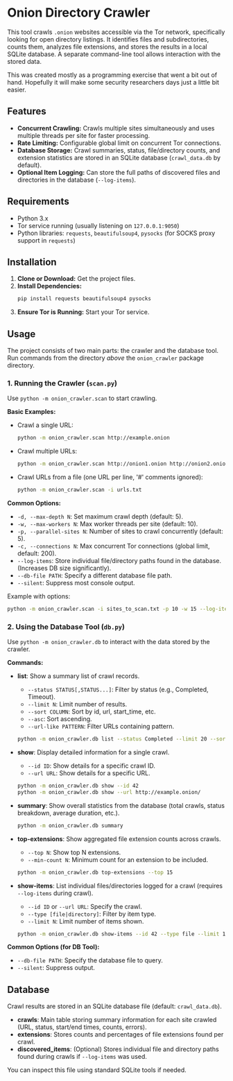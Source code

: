 # Onion Directory Crawler

This tool crawls `.onion` websites accessible via the Tor network, specifically looking for open directory listings. It identifies files and subdirectories, counts them, analyzes file extensions, and stores the results in a local SQLite database. A separate command-line tool allows interaction with the stored data.

This was created mostly as a programming exercise that went a bit out of hand. Hopefully it will make some security researchers days just a little bit easier.

## Features

* **Concurrent Crawling:** Crawls multiple sites simultaneously and uses multiple threads per site for faster processing.
* **Rate Limiting:** Configurable global limit on concurrent Tor connections.
* **Database Storage:** Crawl summaries, status, file/directory counts, and extension statistics are stored in an SQLite database (`crawl_data.db` by default).
* **Optional Item Logging:** Can store the full paths of discovered files and directories in the database (`--log-items`).

## Requirements

* Python 3.x
* Tor service running (usually listening on `127.0.0.1:9050`)
* Python libraries: `requests`, `beautifulsoup4`, `pysocks` (for SOCKS proxy support in `requests`)

## Installation

1. **Clone or Download:** Get the project files.
2. **Install Dependencies:**
   ```bash
   pip install requests beautifulsoup4 pysocks
   ```
3. **Ensure Tor is Running:** Start your Tor service.

## Usage

The project consists of two main parts: the crawler and the database tool. Run commands from the directory *above* the `onion_crawler` package directory.

### 1. Running the Crawler (`scan.py`)

Use `python -m onion_crawler.scan` to start crawling.

**Basic Examples:**

* Crawl a single URL:
  ```bash
  python -m onion_crawler.scan http://example.onion
  ```
* Crawl multiple URLs:
  ```bash
  python -m onion_crawler.scan http://onion1.onion http://onion2.onion
  ```
* Crawl URLs from a file (one URL per line, '#' comments ignored):
  ```bash
  python -m onion_crawler.scan -i urls.txt
  ```

**Common Options:**

* `-d, --max-depth N`: Set maximum crawl depth (default: 5).
* `-w, --max-workers N`: Max worker threads per site (default: 10).
* `-p, --parallel-sites N`: Number of sites to crawl concurrently (default: 5).
* `-c, --connections N`: Max concurrent Tor connections (global limit, default: 200).
* `--log-items`: Store individual file/directory paths found in the database. (Increases DB size significantly).
* `--db-file PATH`: Specify a different database file path.
* `--silent`: Suppress most console output.

Example with options:
```bash
python -m onion_crawler.scan -i sites_to_scan.txt -p 10 -w 15 --log-items
```

### 2. Using the Database Tool (`db.py`)

Use `python -m onion_crawler.db` to interact with the data stored by the crawler.

**Commands:**

* **list**: Show a summary list of crawl records.
  * `--status STATUS[,STATUS...]`: Filter by status (e.g., Completed, Timeout).
  * `--limit N`: Limit number of results.
  * `--sort COLUMN`: Sort by id, url, start_time, etc.
  * `--asc`: Sort ascending.
  * `--url-like PATTERN`: Filter URLs containing pattern.
  ```bash
  python -m onion_crawler.db list --status Completed --limit 20 --sort total_files
  ```

* **show**: Display detailed information for a single crawl.
  * `--id ID`: Show details for a specific crawl ID.
  * `--url URL`: Show details for a specific URL.
  ```bash
  python -m onion_crawler.db show --id 42
  python -m onion_crawler.db show --url http://example.onion/
  ```

* **summary**: Show overall statistics from the database (total crawls, status breakdown, average duration, etc.).
  ```bash
  python -m onion_crawler.db summary
  ```

* **top-extensions**: Show aggregated file extension counts across crawls.
  * `--top N`: Show top N extensions.
  * `--min-count N`: Minimum count for an extension to be included.
  ```bash
  python -m onion_crawler.db top-extensions --top 15
  ```

* **show-items**: List individual files/directories logged for a crawl (requires `--log-items` during crawl).
  * `--id ID` or `--url URL`: Specify the crawl.
  * `--type [file|directory]`: Filter by item type.
  * `--limit N`: Limit number of items shown.
  ```bash
  python -m onion_crawler.db show-items --id 42 --type file --limit 100
  ```

**Common Options (for DB Tool):**

* `--db-file PATH`: Specify the database file to query.
* `--silent`: Suppress output.

## Database

Crawl results are stored in an SQLite database file (default: `crawl_data.db`).

* **crawls**: Main table storing summary information for each site crawled (URL, status, start/end times, counts, errors).
* **extensions**: Stores counts and percentages of file extensions found per crawl.
* **discovered_items**: (Optional) Stores individual file and directory paths found during crawls if `--log-items` was used.

You can inspect this file using standard SQLite tools if needed.
